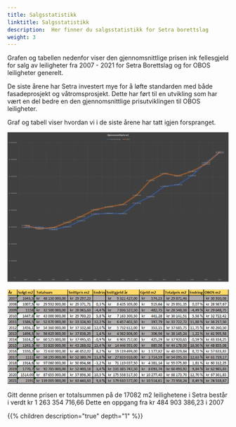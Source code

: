 ```yaml
---
title: Salgsstatistikk
linktitle: Salgsstatistikk
description:  Her finner du salgsstatistikk for Setra borettslag
weight: 3
---
```


Grafen og tabellen nedenfor viser den gjennomsnittlige prisen ink fellesgjeld for salg av leiligheter fra 2007 - 2021 for Setra Borettslag og for OBOS leiligheter generelt.  

De siste årene har Setra investert mye for å løfte standarden med både fasadeprosjekt og våtromsprosjekt.  Dette har ført til en utvikling som har vært en del bedre en den gjennomsnittlige prisutviklingen til OBOS leiligheter. 

Graf og tabell viser hvordan vi i de siste årene har tatt igjen forspranget.

![Gjennomsnitpris](gjennomsnittpris3.jpg "Gjennomsnittpris")

![Salstatisitkk](salgstatistikktabell.png "Salgstatistikk")
 
Gitt denne prisen er totalsummen på de 17082 m2 leilighetene i Setra består i verdt kr 1 263 354 716,66  Dette en oppgang fra  kr 484 903 386,23 i 2007

{{% children description="true" depth="1" %}}
